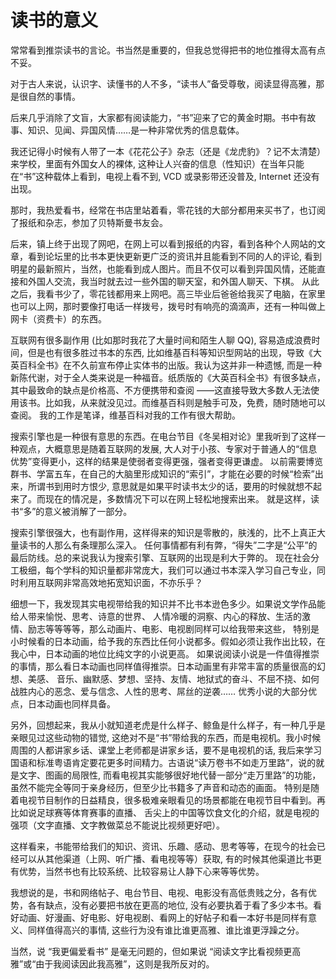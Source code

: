 # 读书的意义

常常看到推崇读书的言论。书当然是重要的，但我总觉得把书的地位推得太高有点不妥。

对于古人来说，认识字、读懂书的人不多，“读书人”备受尊敬，阅读显得高雅，那是很自然的事情。

后来几乎消除了文盲，大家都有阅读能力，“书”迎来了它的黄金时期。书中有故事、知识、见闻、异国风情……是一种非常优秀的信息载体。

我还记得小时候有人带了一本《花花公子》杂志（还是《龙虎豹》？记不太清楚）来学校，里面有外国女人的裸体, 这种让人兴奋的信息（性知识）在当年只能在“书”这种载体上看到，电视上看不到, VCD 或录影带还没普及, Internet 还没有出现。

那时，我热爱看书，经常在书店里站着看，零花钱的大部分都用来买书了，也订阅了报纸和杂志，参加了贝特斯曼书友会。

后来，镇上终于出现了网吧，在网上可以看到报纸的内容，看到各种个人网站的文章，看到论坛里的比书本更快更新更广泛的资讯并且能看到不同的人的评论, 看到明星的最新照片，当然，也能看到成人图片。而且不仅可以看到异国风情，还能直接和外国人交流，我当时就去过一些外国的聊天室，和外国人聊天、下棋。 从此之后，我看书少了，零花钱都用来上网吧。高三毕业后爸爸给我买了电脑，在家里也可以上网，那时要像打电话一样拨号，拨号时有响亮的滴滴声，还有一种叫做上网卡（资费卡）的东西。

互联网有很多副作用 (比如那时我花了大量时间和陌生人聊 QQ), 容易造成浪费时间，但是也有很多胜过书本的东西, 比如维基百科等知识型网站的出现，导致《大英百科全书》在不久前宣布停止实体书的出版。我认为这并非一种遗憾, 而是一种新陈代谢，对于全人类来说是一种福音。纸质版的《大英百科全书》有很多缺点，其中最致命的缺点是价格高、不方便携带和查阅 ——这直接导致大多数人无法使用该书。比如我，从来就没见过。而维基百科则是触手可及，免费，随时随地可以查阅。 我的工作是笔译，维基百科对我的工作有很大帮助。

搜索引擎也是一种很有意思的东西。在电台节目《冬吴相对论》里我听到了这样一种观点，大概意思是随着互联网的发展, 大人对于小孩、专家对于普通人的“信息优势”变得更小，这样的结果是使弱者变得更强，强者变得更谦虚。 以前需要博览群书、学富五车，在自己的大脑里形成知识的“索引”，才能在必要的时候“检索”出来，所谓书到用时方恨少, 意思就是如果平时读书太少的话，要用的时候就想不起来了。而现在的情况是，多数情况下可以在网上轻松地搜索出来。 就是这样，读书“多”的意义被消解了一部分。

搜索引擎很强大，也有副作用，这样得来的知识是零散的，肤浅的，比不上真正大量读书的人那么有条理那么深入。 任何事情都有利有弊，“得失”二字是“公平”的最后防线。总的来说我认为搜索引擎、互联网的出现是利大于弊的。 现在社会分工极细，每个学科的知识量都非常庞大，我们可以通过书本深入学习自己专业，同时利用互联网非常高效地拓宽知识面，不亦乐乎？

细想一下，我发现其实电视带给我的知识并不比书本逊色多少。如果说文学作品能给人带来愉悦、思考、诗意的世界、 人情冷暖的洞察、内心的释放、生活的激情、励志等等等等，那么动画片、电影、电视剧同样可以给我带来这些， 特别是小时候看的日本动画，给予我的东西比任何小说都多。假如必须让我作出比较，在我心中，日本动画的地位比纯文字的小说更高。 如果说阅读小说是一件值得推崇的事情，那么看日本动画也同样值得推崇。日本动画里有非常丰富的质量很高的幻想、美感、 音乐、幽默感、梦想、坚持、友情、地狱式的奋斗、不屈不挠、如何战胜内心的恶念、爱与信念、人性的思考、屌丝的逆袭…… 优秀小说的大部分优点，日本动画也同样具备。

另外，回想起来，我从小就知道老虎是什么样子、鲸鱼是什么样子，有一种几乎是亲眼见过这些动物的错觉, 这绝对不是“书”带给我的东西，而是电视机。我小时候周围的人都讲家乡话、课堂上老师都是讲家乡话，要不是电视机的话, 我后来学习国语和标准粤语肯定要花更多时间精力。古语说“读万卷书不如走万里路”，说的就是文字、图画的局限性, 而看电视其实能够很好地代替一部分“走万里路”的功能，虽然不能完全等同于亲身经历，但至少比书籍多了声音和动态的画面。 特别是随着电视节目制作的日益精良，很多极难亲眼看见的场景都能在电视节目中看到。再比如说足球赛等体育赛事的直播、 舌尖上的中国等饮食文化的介绍，就是电视的强项（文字直播、文字教做菜总不能说比视频更好吧）。

这样看来，书能带给我们的知识、资讯、乐趣、感动、思考等等，在现今的社会已经可以从其他渠道（上网、听广播、看电视等等）获取, 有的时候其他渠道比书更有优势，当然书也有比较系统、比较容易让人静下心来等等优势。

我想说的是，书和网络帖子、电台节目、电视、电影没有高低贵贱之分，各有优势，各有缺点，没有必要把书放在更高的地位, 没有必要执着于看了多少本书。看好动画、好漫画、好电影、好电视剧、看网上的好帖子和看一本好书是同样有意义、同样值得高兴的事情, 这些行为没有谁比谁更高雅、谁比谁更浮躁之分。

当然，说 “我更偏爱看书” 是毫无问题的，但如果说 “阅读文字比看视频更高雅”或“由于我阅读因此我高雅”，这则是我所反对的。

